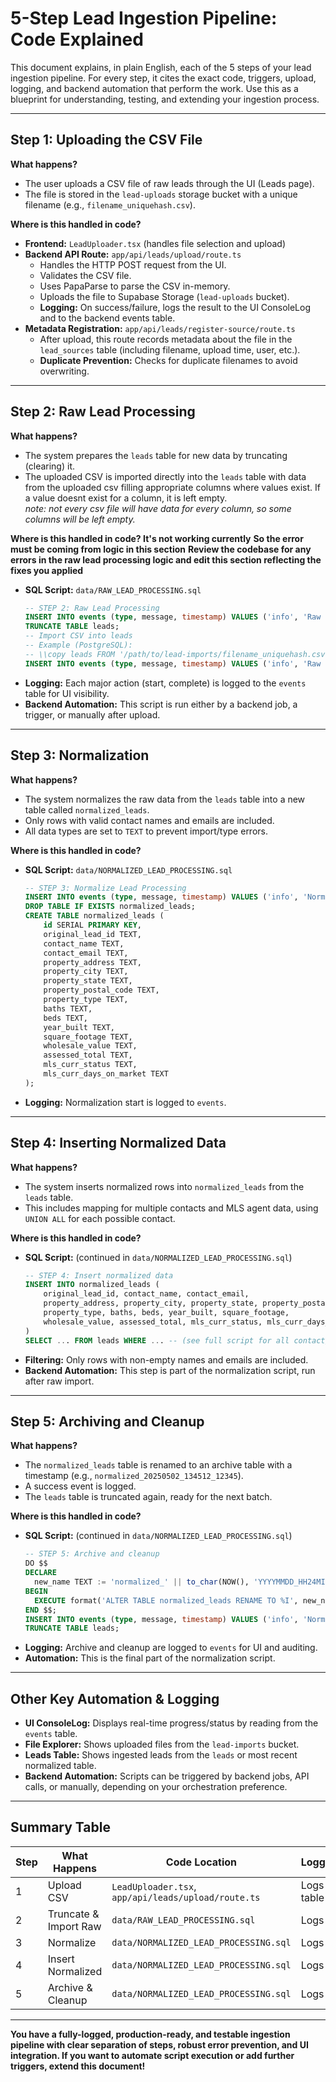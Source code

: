 # 5-Step Lead Ingestion Pipeline: Code Explained

This document explains, in plain English, each of the 5 steps of your lead ingestion pipeline. For every step, it cites the exact code, triggers, upload, logging, and backend automation that perform the work. Use this as a blueprint for understanding, testing, and extending your ingestion process.

---

## Step 1: Uploading the CSV File

**What happens?**
- The user uploads a CSV file of raw leads through the UI (Leads page).
- The file is stored in the `lead-uploads` storage bucket with a unique filename (e.g., `filename_uniquehash.csv`).

**Where is this handled in code?**
- **Frontend:** `LeadUploader.tsx` (handles file selection and upload)
- **Backend API Route:** `app/api/leads/upload/route.ts`
  - Handles the HTTP POST request from the UI.
  - Validates the CSV file.
  - Uses PapaParse to parse the CSV in-memory.
  - Uploads the file to Supabase Storage (`lead-uploads` bucket).
  - **Logging:** On success/failure, logs the result to the UI ConsoleLog and to the backend events table.
- **Metadata Registration:** `app/api/leads/register-source/route.ts`
  - After upload, this route records metadata about the file in the `lead_sources` table (including filename, upload time, user, etc.).
  - **Duplicate Prevention:** Checks for duplicate filenames to avoid overwriting.

---

## Step 2: Raw Lead Processing

**What happens?**
- The system prepares the `leads` table for new data by truncating (clearing) it.
- The uploaded CSV is imported directly into the `leads` table with data from the uploaded csv filling appropriate columns where values exist. If a value doesnt exist for a column, it is left empty.  
*note: not every csv file will have data for every column, so some columns will be left empty.*

**Where is this handled in code?  It's not working currently**
**So the error must be coming from logic in this section**
**Review the codebase for any errors in the raw lead processing logic and edit this section reflecting the fixes you applied**
- **SQL Script:** `data/RAW_LEAD_PROCESSING.sql`
  ```sql
  -- STEP 2: Raw Lead Processing
  INSERT INTO events (type, message, timestamp) VALUES ('info', 'Raw lead processing started', NOW());
  TRUNCATE TABLE leads;
  -- Import CSV into leads
  -- Example (PostgreSQL):
  -- \\copy leads FROM '/path/to/lead-imports/filename_uniquehash.csv' WITH (FORMAT csv, HEADER true)
  INSERT INTO events (type, message, timestamp) VALUES ('info', 'Raw lead processing completed successfully', NOW());
  ```
- **Logging:** Each major action (start, complete) is logged to the `events` table for UI visibility.
- **Backend Automation:** This script is run either by a backend job, a trigger, or manually after upload.

---

## Step 3: Normalization

**What happens?**
- The system normalizes the raw data from the `leads` table into a new table called `normalized_leads`.
- Only rows with valid contact names and emails are included.
- All data types are set to `TEXT` to prevent import/type errors.

**Where is this handled in code?**
- **SQL Script:** `data/NORMALIZED_LEAD_PROCESSING.sql`
  ```sql
  -- STEP 3: Normalize Lead Processing
  INSERT INTO events (type, message, timestamp) VALUES ('info', 'Normalization process started', NOW());
  DROP TABLE IF EXISTS normalized_leads;
  CREATE TABLE normalized_leads (
      id SERIAL PRIMARY KEY,
      original_lead_id TEXT,
      contact_name TEXT,
      contact_email TEXT,
      property_address TEXT,
      property_city TEXT,
      property_state TEXT,
      property_postal_code TEXT,
      property_type TEXT,
      baths TEXT,
      beds TEXT,
      year_built TEXT,
      square_footage TEXT,
      wholesale_value TEXT,
      assessed_total TEXT,
      mls_curr_status TEXT,
      mls_curr_days_on_market TEXT
  );
  ```
- **Logging:** Normalization start is logged to `events`.

---

## Step 4: Inserting Normalized Data

**What happens?**
- The system inserts normalized rows into `normalized_leads` from the `leads` table.
- This includes mapping for multiple contacts and MLS agent data, using `UNION ALL` for each possible contact.

**Where is this handled in code?**
- **SQL Script:** (continued in `data/NORMALIZED_LEAD_PROCESSING.sql`)
  ```sql
  -- STEP 4: Insert normalized data
  INSERT INTO normalized_leads (
      original_lead_id, contact_name, contact_email,
      property_address, property_city, property_state, property_postal_code,
      property_type, baths, beds, year_built, square_footage,
      wholesale_value, assessed_total, mls_curr_status, mls_curr_days_on_market
  )
  SELECT ... FROM leads WHERE ... -- (see full script for all contact/agent mappings)
  ```
- **Filtering:** Only rows with non-empty names and emails are included.
- **Backend Automation:** This step is part of the normalization script, run after raw import.

---

## Step 5: Archiving and Cleanup

**What happens?**
- The `normalized_leads` table is renamed to an archive table with a timestamp (e.g., `normalized_20250502_134512_12345`).
- A success event is logged.
- The `leads` table is truncated again, ready for the next batch.

**Where is this handled in code?**
- **SQL Script:** (continued in `data/NORMALIZED_LEAD_PROCESSING.sql`)
  ```sql
  -- STEP 5: Archive and cleanup
  DO $$
  DECLARE
    new_name TEXT := 'normalized_' || to_char(NOW(), 'YYYYMMDD_HH24MISS') || '_' || floor(random()*100000)::TEXT;
  BEGIN
    EXECUTE format('ALTER TABLE normalized_leads RENAME TO %I', new_name);
  END $$;
  INSERT INTO events (type, message, timestamp) VALUES ('info', 'Normalization and archiving completed successfully', NOW());
  TRUNCATE TABLE leads;
  ```
- **Logging:** Archive and cleanup are logged to `events` for UI and auditing.
- **Automation:** This is the final part of the normalization script.

---

## Other Key Automation & Logging

- **UI ConsoleLog:** Displays real-time progress/status by reading from the `events` table.
- **File Explorer:** Shows uploaded files from the `lead-imports` bucket.
- **Leads Table:** Shows ingested leads from the `leads` or most recent normalized table.
- **Backend Automation:** Scripts can be triggered by backend jobs, API calls, or manually, depending on your orchestration preference.

---

## Summary Table

| Step | What Happens | Code Location | Logging/Automation |
|------|--------------|--------------|--------------------|
| 1    | Upload CSV   | `LeadUploader.tsx`, `app/api/leads/upload/route.ts` | Logs to UI, events table |
| 2    | Truncate & Import Raw | `data/RAW_LEAD_PROCESSING.sql` | Logs to events table |
| 3    | Normalize   | `data/NORMALIZED_LEAD_PROCESSING.sql` | Logs to events table |
| 4    | Insert Normalized | `data/NORMALIZED_LEAD_PROCESSING.sql` | Logs to events table |
| 5    | Archive & Cleanup | `data/NORMALIZED_LEAD_PROCESSING.sql` | Logs to events table |

---

**You have a fully-logged, production-ready, and testable ingestion pipeline with clear separation of steps, robust error prevention, and UI integration. If you want to automate script execution or add further triggers, extend this document!**
